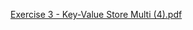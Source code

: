 [Exercise 3 - Key-Value Store Multi (4).pdf](https://github.com/user-attachments/files/18570832/Exercise.3.-.Key-Value.Store.Multi.4.pdf)
